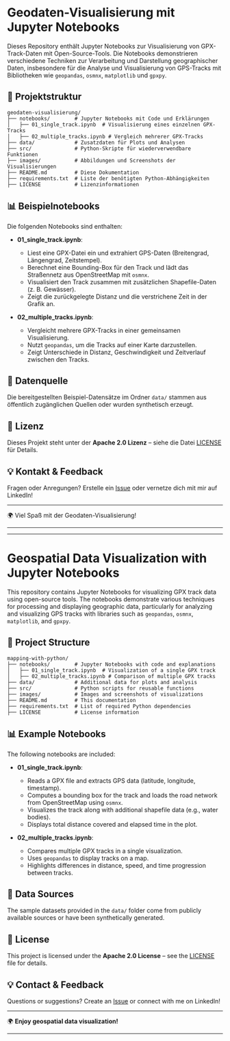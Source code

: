 # Geodaten-Visualisierung mit Jupyter Notebooks

Dieses Repository enthält Jupyter Notebooks zur Visualisierung von GPX-Track-Daten mit Open-Source-Tools. Die Notebooks demonstrieren verschiedene Techniken zur Verarbeitung und Darstellung geographischer Daten, insbesondere für die Analyse und Visualisierung von GPS-Tracks mit Bibliotheken wie `geopandas`, `osmnx`, `matplotlib` und `gpxpy`.

## 📂 Projektstruktur
```
geodaten-visualisierung/
├── notebooks/        # Jupyter Notebooks mit Code und Erklärungen
│   ├── 01_single_track.ipynb  # Visualisierung eines einzelnen GPX-Tracks
│   ├── 02_multiple_tracks.ipynb # Vergleich mehrerer GPX-Tracks
├── data/             # Zusatzdaten für Plots und Analysen
├── src/              # Python-Skripte für wiederverwendbare Funktionen
├── images/           # Abbildungen und Screenshots der Visualisierungen
├── README.md         # Diese Dokumentation
├── requirements.txt  # Liste der benötigten Python-Abhängigkeiten
├── LICENSE           # Lizenzinformationen
```

## 📊 Beispielnotebooks

Die folgenden Notebooks sind enthalten:

- **01_single_track.ipynb**: 
  - Liest eine GPX-Datei ein und extrahiert GPS-Daten (Breitengrad, Längengrad, Zeitstempel).
  - Berechnet eine Bounding-Box für den Track und lädt das Straßennetz aus OpenStreetMap mit `osmnx`.
  - Visualisiert den Track zusammen mit zusätzlichen Shapefile-Daten (z. B. Gewässer).
  - Zeigt die zurückgelegte Distanz und die verstrichene Zeit in der Grafik an.
  
- **02_multiple_tracks.ipynb**: 
  - Vergleicht mehrere GPX-Tracks in einer gemeinsamen Visualisierung.
  - Nutzt `geopandas`, um die Tracks auf einer Karte darzustellen.
  - Zeigt Unterschiede in Distanz, Geschwindigkeit und Zeitverlauf zwischen den Tracks.

## 📂 Datenquelle
Die bereitgestellten Beispiel-Datensätze im Ordner `data/` stammen aus öffentlich zugänglichen Quellen oder wurden synthetisch erzeugt.

## 📜 Lizenz
Dieses Projekt steht unter der **Apache 2.0 Lizenz** – siehe die Datei [LICENSE](LICENSE) für Details.

## 💡 Kontakt & Feedback
Fragen oder Anregungen? Erstelle ein [Issue](https://github.com/clmnsspkt/MappingWithPython/issues) oder vernetze dich mit mir auf LinkedIn!

---
🌍 Viel Spaß mit der Geodaten-Visualisierung!



-----------------------
-----------------------


# **Geospatial Data Visualization with Jupyter Notebooks**

This repository contains Jupyter Notebooks for visualizing GPX track data using open-source tools. The notebooks demonstrate various techniques for processing and displaying geographic data, particularly for analyzing and visualizing GPS tracks with libraries such as `geopandas`, `osmnx`, `matplotlib`, and `gpxpy`.

## 📂 **Project Structure**
```
mapping-with-python/
├── notebooks/        # Jupyter Notebooks with code and explanations
│   ├── 01_single_track.ipynb  # Visualization of a single GPX track
│   ├── 02_multiple_tracks.ipynb # Comparison of multiple GPX tracks
├── data/             # Additional data for plots and analysis
├── src/              # Python scripts for reusable functions
├── images/           # Images and screenshots of visualizations
├── README.md         # This documentation
├── requirements.txt  # List of required Python dependencies
├── LICENSE           # License information
```

## 📊 **Example Notebooks**

The following notebooks are included:

- **01_single_track.ipynb**:
  - Reads a GPX file and extracts GPS data (latitude, longitude, timestamp).
  - Computes a bounding box for the track and loads the road network from OpenStreetMap using `osmnx`.
  - Visualizes the track along with additional shapefile data (e.g., water bodies).
  - Displays total distance covered and elapsed time in the plot.

- **02_multiple_tracks.ipynb**:
  - Compares multiple GPX tracks in a single visualization.
  - Uses `geopandas` to display tracks on a map.
  - Highlights differences in distance, speed, and time progression between tracks.

## 📂 **Data Sources**
The sample datasets provided in the `data/` folder come from publicly available sources or have been synthetically generated.

## 📜 **License**
This project is licensed under the **Apache 2.0 License** – see the [LICENSE](LICENSE) file for details.

## 💡 **Contact & Feedback**
Questions or suggestions? Create an [Issue](https://github.com/clmnsspkt/MappingWithPython/issues) or connect with me on LinkedIn!

---
🌍 **Enjoy geospatial data visualization!**

---